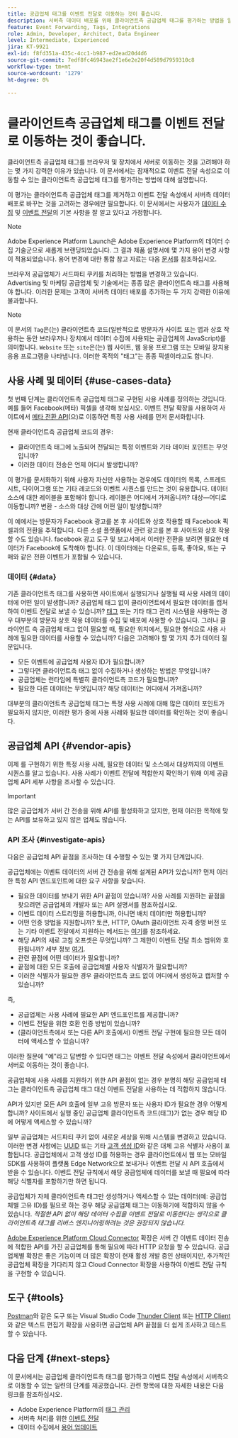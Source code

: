 ```yaml
---
title: 공급업체 태그를 이벤트 전달로 이동하는 것이 좋습니다.
description: 서버측 데이터 배포를 위해 클라이언트측 공급업체 태그를 평가하는 방법을 알아봅니다.
feature: Event Forwarding, Tags, Integrations
role: Admin, Developer, Architect, Data Engineer
level: Intermediate, Experienced
jira: KT-9921
exl-id: f8fd351a-435c-4cc1-b987-ed2ead20d4d6
source-git-commit: 7edf8fc46943ae2f1e6e2e20f4d589d7959310c8
workflow-type: tm+mt
source-wordcount: '1279'
ht-degree: 0%

---
```


# 클라이언트측 공급업체 태그를 이벤트 전달로 이동하는 것이 좋습니다.

클라이언트측 공급업체 태그를 브라우저 및 장치에서 서버로 이동하는 것을 고려해야 하는 몇 가지 강력한 이유가 있습니다. 이 문서에서는 잠재적으로 이벤트 전달 속성으로 이동할 수 있는 클라이언트측 공급업체 태그를 평가하는 방법에 대해 설명합니다.

이 평가는 클라이언트측 공급업체 태그를 제거하고 이벤트 전달 속성에서 서버측 데이터 배포로 바꾸는 것을 고려하는 경우에만 필요합니다. 이 문서에서는 사용자가 [데이터 수집](https://experienceleague.adobe.com/docs/data-collection.html?lang=ko) 및 [이벤트 전달](https://experienceleague.adobe.com/docs/experience-platform/tags/event-forwarding/overview.html?lang=ko)의 기본 사항을 잘 알고 있다고 가정합니다.

>[!NOTE]
>
>Adobe Experience Platform Launch은 Adobe Experience Platform의 데이터 수집 기술군으로 새롭게 브랜딩되었습니다. 그 결과 제품 설명서에 몇 가지 용어 변경 사항이 적용되었습니다. 용어 변경에 대한 통합 참고 자료는 다음 [문서](https://experienceleague.adobe.com/docs/experience-platform/tags/term-updates.html?lang=ko)를 참조하십시오.

브라우저 공급업체가 서드파티 쿠키를 처리하는 방법을 변경하고 있습니다. Advertising 및 마케팅 공급업체 및 기술에서는 종종 많은 클라이언트측 태그를 사용해야 합니다. 이러한 문제는 고객이 서버측 데이터 배포를 추가하는 두 가지 강력한 이유에 불과합니다.

>[!NOTE]
>
>이 문서의 `Tag`은(는) 클라이언트측 코드(일반적으로 방문자가 사이트 또는 앱과 상호 작용하는 동안 브라우저나 장치에서 데이터 수집에 사용되는 공급업체의 JavaScript)를 의미합니다. `Website` 또는 `site`은(는) 웹 사이트, 웹 응용 프로그램 또는 모바일 장치용 응용 프로그램을 나타냅니다. 이러한 목적의 &quot;태그&quot;는 종종 픽셀이라고도 합니다.

## 사용 사례 및 데이터 {#use-cases-data}

첫 번째 단계는 클라이언트측 공급업체 태그로 구현된 사용 사례를 정의하는 것입니다. 예를 들어 Facebook(메타) 픽셀을 생각해 보십시오. 이벤트 전달 확장을 사용하여 사이트에서 [메타 전환 API](https://exchange.adobe.com/apps/ec/109168/meta-conversions-api)(으)로 이동하면 특정 사용 사례를 먼저 문서화합니다.

현재 클라이언트측 공급업체 코드의 경우:

- 클라이언트측 태그에 노출되어 전달되는 특정 이벤트와 기타 데이터 포인트는 무엇입니까?
- 이러한 데이터 전송은 언제 어디서 발생합니까?

이 평가를 문서화하기 위해 사용자 자신만 사용하는 경우에도 데이터의 목록, 스프레드시트, 다이어그램 또는 기타 레코드와 이벤트 시퀀스를 만드는 것이 유용합니다. 데이터 소스에 대한 레이블을 포함해야 합니다. 레이블은 어디에서 가져옵니까? 대상—어디로 이동합니까? 변환 - 소스와 대상 간에 어떤 일이 발생합니까?

이 예에서는 방문자가 Facebook 광고를 본 후 사이트와 상호 작용할 때 Facebook 픽셀과의 전환을 추적합니다. 다른 소셜 플랫폼에서 관련 광고를 본 후 사이트와 상호 작용할 수도 있습니다. facebook 광고 도구 및 보고서에서 이러한 전환을 보려면 필요한 데이터가 Facebook에 도착해야 합니다. 이 데이터에는 다운로드, 등록, 좋아요, 또는 구매와 같은 전환 이벤트가 포함될 수 있습니다.

### 데이터 {#data}

기존 클라이언트측 태그를 사용하면 사이트에서 실행되거나 실행될 때 사용 사례의 데이터에 어떤 일이 발생합니까? 공급업체 태그 없이 클라이언트에서 필요한 데이터를 캡처하여 이벤트 전달로 보낼 수 있습니까? [태그](https://experienceleague.adobe.com/docs/experience-platform/tags/home.html?lang=ko) 또는 기타 태그 관리 시스템을 사용하는 경우 대부분의 방문자 상호 작용 데이터를 수집 및 배포에 사용할 수 있습니다. 그러나 클라이언트 측 공급업체 태그 없이 필요할 때, 필요한 위치에서, 필요한 형식으로 사용 사례에 필요한 데이터를 사용할 수 있습니까? 다음은 고려해야 할 몇 가지 추가 데이터 질문입니다.

- 모든 이벤트에 공급업체 사용자 ID가 필요합니까?
- 그렇다면 클라이언트측 태그 없이 수집하거나 생성하는 방법은 무엇입니까?
- 공급업체는 런타임에 특별히 클라이언트측 코드가 필요합니까?
- 필요한 다른 데이터는 무엇입니까? 해당 데이터는 어디에서 가져옵니까?

대부분의 클라이언트측 공급업체 태그는 특정 사용 사례에 대해 많은 데이터 포인트가 필요하지 않지만, 이러한 평가 중에 사용 사례와 필요한 데이터를 확인하는 것이 좋습니다.

## 공급업체 API {#vendor-apis}

이제 를 구현하기 위한 특정 사용 사례, 필요한 데이터 및 소스에서 대상까지의 이벤트 시퀀스를 알고 있습니다. 사용 사례가 이벤트 전달에 적합한지 확인하기 위해 이제 공급업체 API 세부 사항을 조사할 수 있습니다.

>[!IMPORTANT]
>
>많은 공급업체가 서버 간 전송을 위해 API를 활성화하고 있지만, 현재 이러한 목적에 맞는 API를 보유하고 있지 않은 업체도 많습니다.

### API 조사 {#investigate-apis}

다음은 공급업체 API 끝점을 조사하는 데 수행할 수 있는 몇 가지 단계입니다.

공급업체에는 이벤트 데이터의 서버 간 전송을 위해 설계된 API가 있습니까? 먼저 이러한 특정 API 엔드포인트에 대한 요구 사항을 찾습니다.

- 필요한 데이터를 보내기 위한 API 끝점이 있습니까? 사용 사례를 지원하는 끝점을 찾으려면 공급업체의 개발자 또는 API 설명서를 참조하십시오.
- 이벤트 데이터 스트리밍을 허용합니까, 아니면 배치 데이터만 허용합니까?
- 어떤 인증 방법을 지원합니까? 토큰, HTTP, OAuth 클라이언트 자격 증명 버전 또는 기타 이벤트 전달에서 지원하는 메서드는 [여기](https://experienceleague.adobe.com/docs/experience-platform/tags/event-forwarding/secrets.html?lang=ko)를 참조하세요.
- 해당 API의 새로 고침 오프셋은 무엇입니까? 그 제한이 이벤트 전달 최소 범위와 호환됩니까? 세부 정보 [여기](https://experienceleague.adobe.com/docs/experience-platform/tags/event-forwarding/secrets.html?lang=ko#:~:text=you%20can%20configure%20the%20Refresh%20Offset%20value%20for%20the%20secret).
- 관련 끝점에 어떤 데이터가 필요합니까?
- 끝점에 대한 모든 호출에 공급업체별 사용자 식별자가 필요합니까?
- 이러한 식별자가 필요한 경우 클라이언트측 코드 없이 어디에서 생성하고 캡처할 수 있습니까?

즉,

- 공급업체는 사용 사례에 필요한 API 엔드포인트를 제공합니까?
- 이벤트 전달을 위한 호환 인증 방법이 있습니까?
- (클라이언트측에서 또는 다른 API 호출에서) 이벤트 전달 구현에 필요한 모든 데이터에 액세스할 수 있습니까?

이러한 질문에 &quot;예&quot;라고 답변할 수 있다면 태그는 이벤트 전달 속성에서 클라이언트에서 서버로 이동하는 것이 좋습니다.

공급업체에 사용 사례를 지원하기 위한 API 끝점이 없는 경우 분명히 해당 공급업체 태그는 클라이언트측 공급업체 태그 대신 이벤트 전달을 사용하는 데 적합하지 않습니다.

API가 있지만 모든 API 호출에 일부 고유 방문자 또는 사용자 ID가 필요한 경우 어떻게 합니까? 사이트에서 실행 중인 공급업체 클라이언트측 코드(태그)가 없는 경우 해당 ID에 어떻게 액세스할 수 있습니까?

일부 공급업체는 서드파티 쿠키 없이 새로운 세상을 위해 시스템을 변경하고 있습니다. 이러한 변경 사항에는 [UUID](https://developer.mozilla.org/en-US/docs/Glossary/UUID) 또는 기타 [고객 생성 ID](https://experienceleague.adobe.com/docs/experience-platform/edge/identity/first-party-device-ids.html?lang=ko)와 같은 대체 고유 식별자 사용이 포함됩니다. 공급업체에서 고객 생성 ID를 허용하는 경우 클라이언트에서 웹 또는 모바일 SDK를 사용하여 플랫폼 Edge Network으로 보내거나 이벤트 전달 시 API 호출에서 받을 수 있습니다. 이벤트 전달 규칙에서 해당 공급업체에 데이터를 보낼 때 필요에 따라 해당 식별자를 포함하기만 하면 됩니다.

공급업체가 자체 클라이언트측 태그만 생성하거나 액세스할 수 있는 데이터(예: 공급업체별 고유 ID)를 필요로 하는 경우 해당 공급업체 태그는 이동하기에 적합하지 않을 수 있습니다. _적절한 API 없이 해당 데이터 수집을 이벤트 전달로 이동한다는 생각으로 클라이언트측 태그를 리버스 엔지니어링하려는 것은 권장되지 않습니다._

[Adobe Experience Platform Cloud Connector](https://experienceleague.adobe.com/docs/experience-platform/tags/extensions/adobe/cloud-connector/overview.html?lang=ko) 확장은 서버 간 이벤트 데이터 전송에 적합한 API를 가진 공급업체를 통해 필요에 따라 HTTP 요청을 할 수 있습니다. 공급업체별 확장은 좋은 기능이며 더 많은 확장이 현재 활성 개발 중인 상태이지만, 추가적인 공급업체 확장을 기다리지 않고 Cloud Connector 확장을 사용하여 이벤트 전달 규칙을 구현할 수 있습니다.

## 도구 {#tools}

[Postman](https://www.postman.com/)와 같은 도구 또는 Visual Studio Code [Thunder Client](https://marketplace.visualstudio.com/items?itemName=rangav.vscode-thunder-client) 또는 [HTTP Client](https://marketplace.visualstudio.com/items?itemName=mkloubert.vscode-http-client)와 같은 텍스트 편집기 확장을 사용하면 공급업체 API 끝점을 더 쉽게 조사하고 테스트할 수 있습니다.

## 다음 단계 {#next-steps}

이 문서에서는 공급업체 클라이언트측 태그를 평가하고 이벤트 전달 속성에서 서버측으로 이동할 수 있는 일련의 단계를 제공했습니다. 관련 항목에 대한 자세한 내용은 다음 링크를 참조하십시오.

- Adobe Experience Platform의 [태그 관리](https://experienceleague.adobe.com/docs/experience-platform/tags/home.html?lang=ko)
- 서버측 처리를 위한 [이벤트 전달](https://experienceleague.adobe.com/docs/experience-platform/tags/event-forwarding/overview.html?lang=ko)
- 데이터 수집에서 [용어 업데이트](https://experienceleague.adobe.com/docs/experience-platform/tags/term-updates.html?lang=ko)
